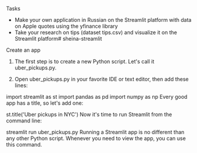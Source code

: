 Tasks
- Make your own application in Russian on the Streamlit platform with data on Apple quotes using the yfinance library
- Take your research on tips (dataset tips.csv) and visualize it on the Streamlit platform# sheina-streamlit

Create an app

1. The first step is to create a new Python script. Let's call it uber_pickups.py.

2. Open uber_pickups.py in your favorite IDE or text editor, then add these lines:

import streamlit as st
import pandas as pd
import numpy as np
Every good app has a title, so let's add one:

st.title('Uber pickups in NYC')
Now it's time to run Streamlit from the command line:

streamlit run uber_pickups.py
Running a Streamlit app is no different than any other Python script. Whenever you need to view the app, you can use this command.
